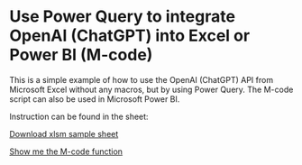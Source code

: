 # Use Power Query to integrate OpenAI (ChatGPT) into Excel or Power BI (M-code)

This is a simple example of how to use the OpenAI (ChatGPT) API from Microsoft Excel without any macros, but by using Power Query. 
The M-code script can also be used in Microsoft Power BI.



Instruction can be found in the sheet:

[Download xlsm sample sheet](https://github.com/moosylog/openai/blob/main/chatgpt%20basic%20v1.xlsm?raw=true)

[Show me the M-code function](https://github.com/moosylog/openai/blob/main/mcode)




